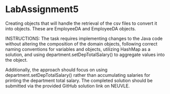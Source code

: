 # LabAssignment5
Creating objects that will handle the retrieval of the csv files to convert it into objects.  These are EmployeeDA and EmployeeDA objects.

INSTRUCTIONS:
The task requires implementing changes to the Java code without altering the composition of the domain objects, following correct naming conventions for variables and objects, utilizing HashMap as a solution, and using department.setDepTotalSalary() to aggregate values into the object.

Additionally, the approach should focus on using department.setDepTotalSalary() rather than accumulating salaries for printing the department total salary. The completed solution should be submitted via the provided GitHub solution link on NEUVLE.
